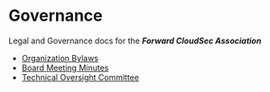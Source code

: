 # Governance

Legal and Governance docs for the ***Forward CloudSec Association***

* [Organization Bylaws](Bylaws.md)
* [Board Meeting Minutes](Minutes)
* [Technical Oversight Committee](TechOversightCommittee)
